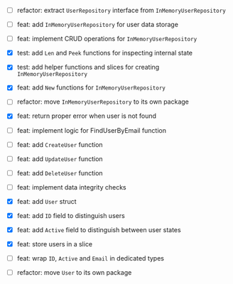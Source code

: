 - [ ] refactor: extract `UserRepository` interface from `InMemoryUserRepository`
- [ ] feat: add `InMemoryUserRepository` for user data storage
- [ ] feat: implement CRUD operations for `InMemoryUserRepository`

- [x] test: add `Len` and `Peek` functions for inspecting internal state
- [x] test: add helper functions and slices for creating `InMemoryUserRepository` 

- [x] feat: add `New` functions for `InMemoryUserRepository`
- [ ] refactor: move `InMemoryUserRepository` to its own package

- [x] feat: return proper error when user is not found
- [ ] feat: implement logic for FindUserByEmail function
- [ ] feat: add `CreateUser` function
- [ ] feat: add `UpdateUser` function
- [ ] feat: add `DeleteUser` function
- [ ] feat: implement data integrity checks

- [x] feat: add `User` struct
- [x] feat: add `ID` field to distinguish users
- [x] feat: add `Active` field to distinguish between user states
- [x] feat: store users in a slice
- [ ] feat: wrap `ID`, `Active` and `Email` in dedicated types
- [ ] refactor: move `User` to its own package